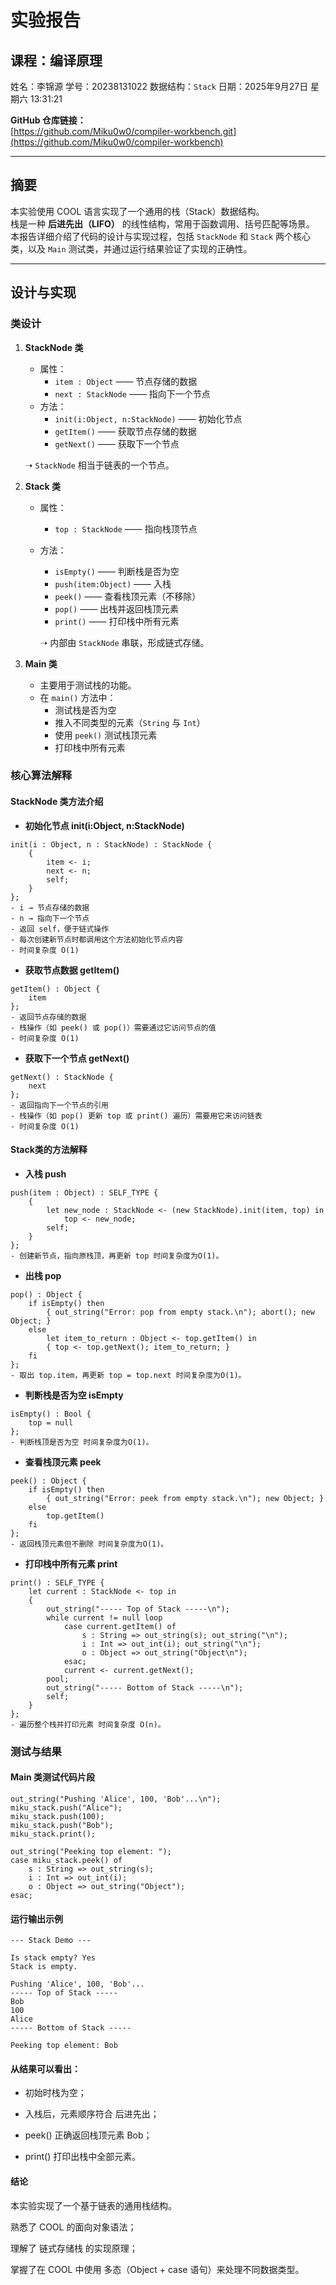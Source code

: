 # 实验报告

## 课程：编译原理
姓名：李锦源 
学号：20238131022
数据结构：`Stack` 
日期：2025年9月27日 星期六 13:31:21  

**GitHub 仓库链接：**  
[https://github.com/Miku0w0/compiler-workbench.git](https://github.com/Miku0w0/compiler-workbench)

---

## 摘要
本实验使用 COOL 语言实现了一个通用的栈（Stack）数据结构。  
栈是一种 **后进先出（LIFO）** 的线性结构，常用于函数调用、括号匹配等场景。  
本报告详细介绍了代码的设计与实现过程，包括 `StackNode` 和 `Stack` 两个核心类，以及 `Main` 测试类，并通过运行结果验证了实现的正确性。  

---

## 设计与实现

### 类设计
1. **StackNode 类**  
   - 属性：  
     - `item : Object` —— 节点存储的数据  
     - `next : StackNode` —— 指向下一个节点  
   - 方法：  
     - `init(i:Object, n:StackNode)` —— 初始化节点  
     - `getItem()` —— 获取节点存储的数据  
     - `getNext()` —— 获取下一个节点  

   ➝ `StackNode` 相当于链表的一个节点。

2. **Stack 类**  
   - 属性：  
     - `top : StackNode` —— 指向栈顶节点  
   - 方法：  
     - `isEmpty()` —— 判断栈是否为空  
     - `push(item:Object)` —— 入栈  
     - `peek()` —— 查看栈顶元素（不移除）  
     - `pop()` —— 出栈并返回栈顶元素  
     - `print()` —— 打印栈中所有元素  

     ➝ 内部由 `StackNode` 串联，形成链式存储。

3. **Main 类**  
   - 主要用于测试栈的功能。  
   - 在 `main()` 方法中：  
     - 测试栈是否为空  
     - 推入不同类型的元素（`String` 与 `Int`）  
     - 使用 `peek()` 测试栈顶元素  
     - 打印栈中所有元素  

### 核心算法解释
#### StackNode 类方法介绍

- **初始化节点 init(i:Object, n:StackNode)**
```
init(i : Object, n : StackNode) : StackNode {
    {
        item <- i;
        next <- n;
        self;
    }
};
- i → 节点存储的数据
- n → 指向下一个节点
- 返回 self，便于链式操作
- 每次创建新节点时都调用这个方法初始化节点内容
- 时间复杂度 O(1)
```
- **获取节点数据 getItem()**
```
getItem() : Object {
    item
};
- 返回节点存储的数据
- 栈操作（如 peek() 或 pop()）需要通过它访问节点的值
- 时间复杂度 O(1)
```
- **获取下一个节点 getNext()**
```
getNext() : StackNode {
    next
};
- 返回指向下一个节点的引用
- 栈操作（如 pop() 更新 top 或 print() 遍历）需要用它来访问链表
- 时间复杂度 O(1)
```
#### Stack类的方法解释
- **入栈 push**
```
push(item : Object) : SELF_TYPE {
    {
        let new_node : StackNode <- (new StackNode).init(item, top) in
            top <- new_node;
        self;
    }
};
- 创建新节点，指向原栈顶，再更新 top 时间复杂度为O(1)。
```

- **出栈 pop**
```
pop() : Object {
    if isEmpty() then
        { out_string("Error: pop from empty stack.\n"); abort(); new Object; }
    else
        let item_to_return : Object <- top.getItem() in
        { top <- top.getNext(); item_to_return; }
    fi
};
- 取出 top.item，再更新 top = top.next 时间复杂度为O(1)。
```
- **判断栈是否为空 isEmpty**
```
isEmpty() : Bool {
    top = null
};
- 判断栈顶是否为空 时间复杂度为O(1)。
```
- **查看栈顶元素 peek**
```
peek() : Object {
    if isEmpty() then
        { out_string("Error: peek from empty stack.\n"); new Object; }
    else
        top.getItem()
    fi
};
- 返回栈顶元素但不删除 时间复杂度为O(1)。
```
- **打印栈中所有元素 print**
```
print() : SELF_TYPE {
    let current : StackNode <- top in
    {
        out_string("----- Top of Stack -----\n");
        while current != null loop
            case current.getItem() of
                s : String => out_string(s); out_string("\n");
                i : Int => out_int(i); out_string("\n");
                o : Object => out_string("Object\n");
            esac;
            current <- current.getNext();
        pool;
        out_string("----- Bottom of Stack -----\n");
        self;
    }
};
- 遍历整个栈并打印元素 时间复杂度 O(n)。
```

### 测试与结果
#### Main 类测试代码片段
```
out_string("Pushing 'Alice', 100, 'Bob'...\n");
miku_stack.push("Alice");
miku_stack.push(100);
miku_stack.push("Bob");
miku_stack.print();

out_string("Peeking top element: ");
case miku_stack.peek() of
    s : String => out_string(s);
    i : Int => out_int(i);
    o : Object => out_string("Object");
esac;
```
#### 运行输出示例
```
--- Stack Demo ---

Is stack empty? Yes
Stack is empty.

Pushing 'Alice', 100, 'Bob'...
----- Top of Stack -----
Bob
100
Alice
----- Bottom of Stack -----

Peeking top element: Bob
```

#### 从结果可以看出：

- 初始时栈为空；

- 入栈后，元素顺序符合 后进先出；
- peek() 正确返回栈顶元素 Bob；
- print() 打印出栈中全部元素。


#### 结论

本实验实现了一个基于链表的通用栈结构。

熟悉了 COOL 的面向对象语法；

理解了 链式存储栈 的实现原理；

掌握了在 COOL 中使用 多态（Object + case 语句）来处理不同数据类型。
